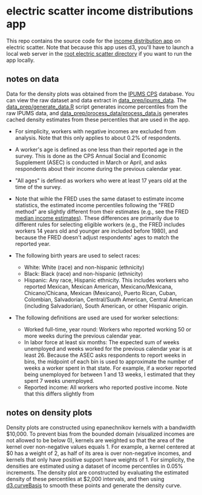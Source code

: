 
# electric scatter income distributions app

This repo contains the source code for the [income distribution app](https://electricscatter.com/projects/density-plots) on electric scatter. Note that because this app uses d3, you'll have to launch a local web server in the [root electric scatter directory](https://github.com/mdahardy/electric-scatter) if you want to run the app locally.

## notes on data

Data for the density plots was obtained from the [IPUMS CPS](https://cps.ipums.org/cps/) database. You can view the raw dataset and data extract in [data_prep/ipums_data](https://github.com/mdahardy/electric-scatter/tree/main/projects/income-distributions/data_prep/ipums_data). The [data_prep/generate_data.R](https://github.com/mdahardy/electric-scatter/tree/main/projects/income-distributions/data_prep/generate_data.R) script generates income percentiles from the raw IPUMS data, and [data_prep/process_data/process_data.js](https://github.com/mdahardy/electric-scatter/tree/main/projects/generation-distributions/data_prep/process_data/process_data.js) generates cached density estimates from these percentiles that are used in the app. 

* For simplicity, workers with negative incomes are excluded from analysis. Note that this only applies to about 0.2% of respondents. 
* A worker's age is defined as one less than their reported age in the survey. This is done as the CPS Annual Social and Economic Supplement (ASEC) is conducted in March or April, and asks respondents about their income during the previous calendar year.
* "All ages" is defined as workers who were at least 17 years old at the time of the survey.
* Note that wihle the FRED uses the same dataset to estimate income statistics, the estimated income percentiles following the "FRED method" are slightly different from their estimates (e.g., see the FRED [median income estimates](https://fred.stlouisfed.org/series/MEPAINUSA672N)). These differences are primarily due to different rules for selecting eligible workers (e.g., the FRED includes workers 14 years old and younger are included before 1980), and because the FRED doesn't adjust respondents' ages to match the reported year. 

* The following birth years are used to select races:
    * White: White (race) and non-hispanic (ethnicity)
    * Black: Black (race) and non-hispanic (ethnicity)
    * Hispanic: Any race, Hispanic ethnicity. This includes workers who reported Mexican, Mexican American, Mexicano/Mexicana, Chicano/Chicana, Mexican (Mexicano), Puerto Rican, Cuban, Colombian, Salvadorian, Central/Suuth American, Central American (including Salvadorian), South American, or other Hispanic origin.

* The following definitions are used are used for worker selections:
    * Worked full-time, year round: Workers who reported working 50 or more weeks during the previous calendar year.
    * In labor force at least six months: The expected sum of weeks unemployed and weeks worked for the previous calendar year is at least 26. Because the ASEC asks respondents to report weeks in bins, the midpoint of each bin is used to approximate the number of weeks a worker spent in that state. For example, if a worker reported being unemployed for between 1 and 13 weeks, I estimated that they spent 7 weeks unemployed.
    * Reported income: All workers who reported postive income. Note that this differs slightly from 

## notes on density plots

Density plots are constructed using epanechnikov kernels with a bandwidth $10,000. To prevent bias from the bounded domain (visualized incomes are not allowed to be below 0), kernels are weighted so that the area of the kernel over non-negative values equals 1. For example, a kernel centered at $0 has a weight of 2, as half of its area is over non-negative incomes, and kernels that only have positive support have weights of 1. For simplicity, the densities are estimated using a dataset of income percentiles in 0.05% increments. The density plot are constructed by evaluating the estimated density of these percentiles at $2,000 intervals, and then using [d3.curveBasis](https://github.com/d3/d3-shape#curves) to smooth these points and generate the density curve.